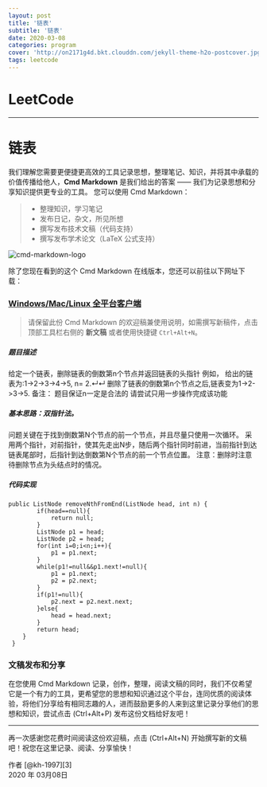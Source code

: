 ```yaml
---
layout: post
title: '链表'
subtitle: '链表'
date: 2020-03-08
categories: program
cover: 'http://on2171g4d.bkt.clouddn.com/jekyll-theme-h2o-postcover.jpg'
tags: leetcode﻿
---
```


# LeetCode

------

# 链表

我们理解您需要更便捷更高效的工具记录思想，整理笔记、知识，并将其中承载的价值传播给他人，**Cmd Markdown** 是我们给出的答案 —— 我们为记录思想和分享知识提供更专业的工具。 您可以使用 Cmd Markdown：

> * 整理知识，学习笔记
> * 发布日记，杂文，所见所想
> * 撰写发布技术文稿（代码支持）
> * 撰写发布学术论文（LaTeX 公式支持）

![cmd-markdown-logo](https://www.zybuluo.com/static/img/logo.png)

除了您现在看到的这个 Cmd Markdown 在线版本，您还可以前往以下网址下载：

### [Windows/Mac/Linux 全平台客户端](https://www.zybuluo.com/cmd/)

> 请保留此份 Cmd Markdown 的欢迎稿兼使用说明，如需撰写新稿件，点击顶部工具栏右侧的 <i class="icon-file"></i> **新文稿** 或者使用快捷键 `Ctrl+Alt+N`。

##### 题目描述

给定一个链表，删除链表的倒数第n个节点并返回链表的头指针
例如，
   给出的链表为:1->2->3->4->5, n= 2.↵↵   删除了链表的倒数第n个节点之后,链表变为1->2->3->5.
备注：
题目保证n一定是合法的
请尝试只用一步操作完成该功能

##### 基本思路：双指针法。

问题关键在于找到倒数第N个节点的前一个节点，并且尽量只使用一次循环。
采用两个指针，对前指针，使其先走出N步，随后两个指针同时前进，当前指针到达链表尾部时，后指针到达倒数第N个节点的前一个节点位置。
注意：删除时注意待删除节点为头结点时的情况。

##### 代码实现

```
public ListNode removeNthFromEnd(ListNode head, int n) {
        if(head==null){
            return null;
        }
        ListNode p1 = head;
        ListNode p2 = head;
        for(int i=0;i<n;i++){
            p1 = p1.next;
        }
        while(p1!=null&&p1.next!=null){
            p1 = p1.next;
            p2 = p2.next;
        }
        if(p1!=null){
            p2.next = p2.next.next;
        }else{
            head = head.next;
        }
        return head;
    }
 }
```



### 文稿发布和分享

在您使用 Cmd Markdown 记录，创作，整理，阅读文稿的同时，我们不仅希望它是一个有力的工具，更希望您的思想和知识通过这个平台，连同优质的阅读体验，将他们分享给有相同志趣的人，进而鼓励更多的人来到这里记录分享他们的思想和知识，尝试点击 <i class="icon-share"></i> (Ctrl+Alt+P) 发布这份文档给好友吧！

------

再一次感谢您花费时间阅读这份欢迎稿，点击 <i class="icon-file"></i> (Ctrl+Alt+N) 开始撰写新的文稿吧！祝您在这里记录、阅读、分享愉快！

作者 [@kh-1997][3]     
2020 年 03月08日    